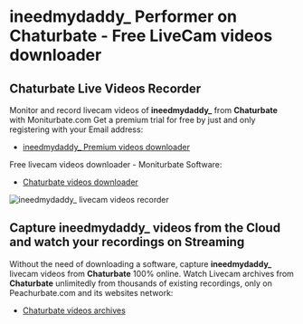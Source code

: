 # ineedmydaddy_ Performer on Chaturbate - Free LiveCam videos downloader

## Chaturbate Live Videos Recorder

Monitor and record livecam videos of **ineedmydaddy_** from **Chaturbate** with Moniturbate.com
Get a premium trial for free by just and only registering with your Email address:
* [ineedmydaddy_ Premium videos downloader](https://moniturbate.com/request-demo-licence-key.html)

Free livecam videos downloader - Moniturbate Software:
* [Chaturbate videos downloader](https://moniturbate.com/moniturbate-download-software.html)

![ineedmydaddy_ livecam videos recorder](https://peachurnet.com/templates/moniturbate-software.png)


## Capture ineedmydaddy_ videos from the Cloud and watch your recordings on Streaming

Without the need of downloading a software, capture **ineedmydaddy_** livecam videos from **Chaturbate** 100% online.
Watch Livecam archives from **Chaturbate** unlimitedly from thousands of existing recordings, only on Peachurbate.com and its websites network:
* [Chaturbate videos archives](https://peachurnet.com/)